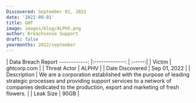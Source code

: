 ```yaml
---
Discovered: September 01, 2022
date: '2022-09-01'
title: GHT
image: images/blog/ALPHV.png
author: Breachsense Support
draft: false
yearmonths: 2022/september
---
```



| Data Breach Report
------------:     |:-------------:    | :-----:|
| Victim      | ghtcorp.com      | 
| Threat Actor      | ALPHV      | 
| Date Discovered      | Sep 01, 2022      | 
| Description      | We are a corporation established with the purpose of leading strategic processes and providing support services to a network of companies dedicated to the production, export and marketing of fresh flowers.      | 
| Leak Size      | 90GB      | 

